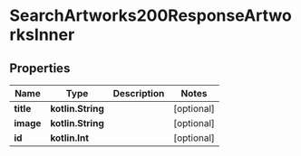 
# SearchArtworks200ResponseArtworksInner

## Properties
| Name | Type | Description | Notes |
| ------------ | ------------- | ------------- | ------------- |
| **title** | **kotlin.String** |  |  [optional] |
| **image** | **kotlin.String** |  |  [optional] |
| **id** | **kotlin.Int** |  |  [optional] |




